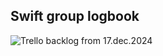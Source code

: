 ## Swift group logbook

![Trello backlog from 17.dec.2024](./public/logs/swift-group-log-17.dec.jpg)
